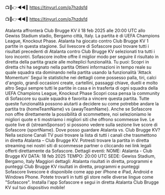 📺📱👉◄◄🔴 https://tinyurl.com/p7hzdsfd

📺📱👉◄◄🔴 https://tinyurl.com/p7hzdsfd


Atalanta affronterà Club Brugge KV il 18 feb 2025 alle 20:00 UTC allo Gewiss Stadium stadio, Bergamo città, Italy. La partita è di UEFA Champions League, Knockout Phase.
Atalanta ha giocato contro Club Brugge KV 1 partite in questa stagione.
Sul livescore di Sofascore puoi trovare tutti i risultati precedenti di Atalanta contro Club Brugge KV selezionati tra tutti i loro incontri. Sofascore inoltre offre il miglior modo per seguire il risultato in diretta della partita grazie alle molteplici funzionalità. Tu puoi:
Scopri in diretta chi ha segnato nella partita
Ottieni informazioni in tempo reale su quale squadra sta dominando nella partita usando la funzionalità 'Attack Momentum'
Segui le statistiche nei dettagli come possesso palla, tiri, calci d'angolo, grandi occasioni create, cartellini, passaggi chiave, duelli e molto altro
Segui sempre tutti le partite in casa e in trasferta di ogni squadra della UEFA Champions League, Knockout Phase
Scopri cosa pensa la community di Sofascore su quale squadra è favorita a vincere questa partita.
Tutte queste funzionalità possono aiutarti a decidere su come potrebbe andare la partita tra {homeTeamName} vs {awayTeamName}. Anche se Sofascore non offre direttamente la possibilità di scommettere, noi selezioniamo le migliori quote e ti mostriamo i migliori siti che offrono scommesse live. Le quote live di {streamSponsor} si possono vedere sulla sezione live score</sportlink> di Sofascore <sportlink>{sportName}.
Dove posso guardare Atalanta vs. Club Brugge KV? Nella sezione Canali TV puoi trovare la lista di tutti i canali che trasmettono in diretta Atalanta – Club Brugge KV. Potresti trovare la partita in diretta streaming nei nostri siti di scommesse partner o cliccando nei link legali offerti direttamente da Sofascore.
Dettagli eventi:
NOME: Atalanta - Club Brugge KV
DATA: 18 feb 2025
TEMPO: 20:00 UTC
SEDE: Gewiss Stadium, Bergamo, Italy
Maggiori dettagli:
Atalanta risultati in diretta, programmi e punteggi
Club Brugge KV risultati in diretta, programmi e punteggi
Sofascore livescore è disponibile come app per iPhone e iPad, Android e Windows Phone. Potete trovarli in tutti gli store nelle diverse lingue come "Sofascore". Installa l'app Sofascore e segui in diretta Atalanta Club Brugge KV sul tuo dispositivo mobile!
